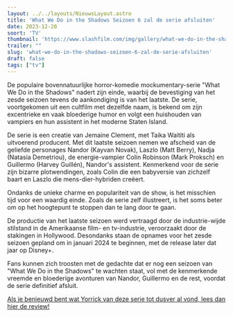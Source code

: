 ```yaml
---
layout: ../../layouts/NieuwsLayout.astro
title: 'What We Do in the Shadows Seizoen 6 zal de serie afsluiten'
date: 2023-12-20
soort: 'TV'
thumbnail: 'https://www.slashfilm.com/img/gallery/what-we-do-in-the-shadows-season-6-will-end-the-bloodsucking-comedy-series/intro-1703021786.jpg'
trailer: ""
slug: 'what-we-do-in-the-shadows-seizoen-6-zal-de-serie-afsluiten'
draft: false
tags: ["tv"]
---
```


De populaire bovennatuurlijke horror-komedie mockumentary-serie "What We Do in the Shadows" nadert zijn einde, waarbij de bevestiging van het zesde seizoen tevens de aankondiging is van het laatste. De serie, voortgekomen uit een cultfilm met dezelfde naam, is bekend om zijn excentrieke en vaak bloederige humor en volgt een huishouden van vampiers en hun assistent in het moderne Staten Island.

De serie is een creatie van Jemaine Clement, met Taika Waititi als uitvoerend producent. Met dit laatste seizoen nemen we afscheid van de geliefde personages Nandor (Kayvan Novak), Laszlo (Matt Berry), Nadja (Natasia Demetriou), de energie-vampier Colin Robinson (Mark Proksch) en Guillermo (Harvey Guillén), Nandor's assistent. Kenmerkend voor de serie zijn bizarre plotwendingen, zoals Colin die een babyversie van zichzelf baart en Laszlo die mens-dier-hybriden creëert.

Ondanks de unieke charme en populariteit van de show, is het misschien tijd voor een waardig einde. Zoals de serie zelf illustreert, is het soms beter om op het hoogtepunt te stoppen dan te lang door te gaan.

De productie van het laatste seizoen werd vertraagd door de industrie-wijde stilstand in de Amerikaanse film- en tv-industrie, veroorzaakt door de stakingen in Hollywood. Desondanks staan de opnames voor het zesde seizoen gepland om in januari 2024 te beginnen, met de release later dat jaar op Disney+.

Fans kunnen zich troosten met de gedachte dat er nog een seizoen van "What We Do in the Shadows" te wachten staat, vol met de kenmerkende vreemde en bloederige avonturen van Nandor, Guillermo en de rest, voordat de serie definitief afsluit.


[Als je benieuwd bent wat Yorrick van deze serie tot dusver al vond, lees dan hier de review!](https://cinematen.be/posts/what-we-do-in-the-shadows/)
